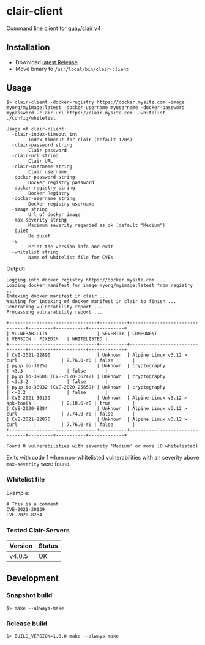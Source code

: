 # clair-client
Command line client for [quay/clair v4](https://github.com/quay/clair/)

## Installation
* Download [latest Release](https://github.com/indece-official/clair-client/releases/latest)
* Move binary to `/usr/local/bin/clair-client`

## Usage
```
$> clair-client -docker-registry https://docker.mysite.com -image myorg/myimage:latest -docker-username myusername -docker-password mypassword -clair-url https://clair.mysite.com  -whitelist ./config/whitelist
```

```
Usage of clair-client:
  -clair-index-timeout int
        Index timeout for clair (default 120s)
  -clair-password string
        Clair password
  -clair-url string
        Clair URL
  -clair-username string
        Clair username
  -docker-password string
        Docker registry password
  -docker-registry string
        Docker Registry
  -docker-username string
        Docker registry username
  -image string
        Url of docker image
  -max-severity string
        Maximum severity regarded as ok (default "Medium")
  -quiet
        Be quiet
  -v    
        Print the version info and exit
  -whitelist string
        Name of whitelist file for CVEs
```

Output:
```
Logging into docker registry https://docker.mysite.com ...
Loading docker manifest for image myorg/myimage:latest from registry ...
Indexing docker manifest in clair ...
Waiting for indexing of docker manifest in clair to finish ...
Generating vulnerability report ...
Processing vulnerability report ...

+--------------------------------+----------+--------------------------------+---------+-----------+-------------+
| VULNERABILITY                  | SEVERITY | COMPONENT                      | VERSION | FIXEDIN   | WHITELISTED |
+--------------------------------+----------+--------------------------------+---------+-----------+-------------+
| CVE-2021-22890                 | Unknown  | Alpine Linux v3.12 > curl      |         | 7.76.0-r0 | false       |
| pyup.io-39252                  | Unknown  | cryptography                   | <3.3    |           | false       |
| pyup.io-39606 (CVE-2020-36242) | Unknown  | cryptography                   | <3.3.2  |           | false       |
| pyup.io-38932 (CVE-2020-25659) | Unknown  | cryptography                   | <=3.2   |           | false       |
| CVE-2021-30139                 | Unknown  | Alpine Linux v3.12 > apk-tools |         | 2.10.6-r0 | true        |
| CVE-2020-8284                  | Unknown  | Alpine Linux v3.12 > curl      |         | 7.74.0-r0 | false       |
| CVE-2021-22876                 | Unknown  | Alpine Linux v3.12 > curl      |         | 7.76.0-r0 | false       |
+--------------------------------+----------+--------------------------------+---------+-----------+-------------+

Found 0 vulnerabilities with severity 'Medium' or more (0 whitelisted)

```

Exits with code 1 when non-whitelisted vulnerabilities with an severity above `max-severity` were found.

### Whitelist file
Example:

```
# This is a comment
CVE-2021-30139
CVE-2020-8284
```

### Tested Clair-Servers
| Version | Status |
| --- | --- |
| v4.0.5 | OK |

## Development
### Snapshot build

```
$> make --always-make
```

### Release build

```
$> BUILD_VERSION=1.0.0 make --always-make
```